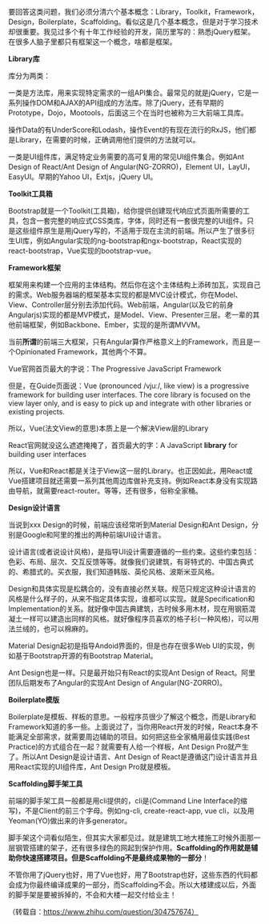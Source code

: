 
要回答这类问题，我们必须分清六个基本概念：Library，Toolkit，Framework，Design，Boilerplate，Scaffolding。看似这是几个基本概念，但是对于学习技术却很重要。我见过多个有十年工作经验的开发，简历里写的：熟悉jQuery框架。在很多人脑子里都只有框架这一个概念，啥都是框架。

**Library库**

库分为两类：

一类是方法库，用来实现特定需求的一组API集合。最常见的就是jQuery，它是一系列操作DOM和AJAX的API组成的方法库。除了jQuery，还有早期的Prototype，Dojo，Mootools，后面这三个在当时也被称为三大前端工具库。

操作Data的有UnderScore和Lodash，操作Event的有现在流行的RxJS，他们都是Library，在需要的时候，正确调用他们提供的方法就可以。

一类是UI组件库，满足特定业务需要的高可复用的常见UI组件集合。例如Ant Design of React/Ant Design of Angular(NG-ZORRO)，Element UI，LayUI，EasyUI。早期的Yahoo UI，Extjs，jQuery UI。

**Toolkit工具箱**

Bootstrap就是一个Toolkit(工具箱)，给你提供创建现代响应式页面所需要的工具，包含一套完整的响应式CSS类库，字体，同时还有一套很完整的UI组件。只是这些组件原生是用jQuery写的，不适用于现在主流的前端。所以产生了很多衍生UI库，例如Angular实现的ng-bootstrap和ngx-bootstrap，React实现的react-bootstrap，Vue实现的bootstrap-vue。

**Framework框架**

框架用来构建一个应用的主体结构。然后你在这个主体结构上添砖加瓦，实现自己的需求。Web服务器端的框架基本实现的都是MVC设计模式，你在Model、View、Controller层分别去添加代码。Web前端，Angular(以及它的前身Angularjs)实现的都是MVP模式，是Model、View、Presenter三层。老一辈的其他前端框架，例如Backbone、Ember，实现的是所谓MVVM。

当前**所谓**的前端三大框架，只有Angular算作严格意义上的Framework，而且是一个Opinionated Framework，其他两个不算。

Vue官网首页最大的字说：The Progressive JavaScript Framework

但是，在Guide页面说：Vue (pronounced /vjuː/, like view) is a progressive framework for building user interfaces.
The core library is focused on the view layer only, and is easy to pick up and integrate with other libraries or existing projects.

所以，Vue(法文View的意思)本质上是一个解决View层的Library

React官网就没这么遮遮掩掩了，首页最大的字：A JavaScript **library** for building user interfaces

所以，Vue和React都是关注于View这一层的Library。也正因如此，用React或Vue搭建项目就还需要一系列其他周边库做补充支持。例如React本身没有实现路由导航，就需要react-router。等等，还有很多，俗称全家桶。

**Design设计语言**

当说到xxx Design的时候，前端应该经常听到Material Design和Ant Design，分别是Google和阿里的推出的两种前端UI设计语言。

设计语言(或者说设计风格)，是指导UI设计需要遵循的一些约束。这些约束包括：色彩、布局、层次、交互反馈等等。就像我们说建筑，有哥特式的、中国古典式的、希腊式的。买衣服，我们知道韩版、英伦风格、波斯米亚风格。

Design和具体实现是松耦合的，没有直接必然关联。规范只规定这种设计语言的风格是什么样子的，从来不指定具体实现，谁都可以实现。就是Specification和Implementation的关系。就好像中国古典建筑，古时候多用木材，现在用钢筋混凝土一样可以建造出同样的风格。就好像程序员喜欢的格子衫(一种风格)，可以用法兰绒的，也可以棉麻的。

Material Design起初是指导Andoid界面的，但是也存在很多Web UI的实现，例如基于Bootstrap开源的有Bootstrap Material。

Ant Design也是一样。只是最开始只有React的实现Ant Design of React。阿里团队后期发布了Angular的实现Ant Design of Angular(NG-ZORRO)。

**Boilerplate模版**

Boilerplate是模板、样板的意思。一般程序员很少了解这个概念，而是Library和Framework知道的多一些。上面说过了，当你用React开发的时候，React本身不能满足全部需求，就需要周边辅助的项目。如何把这些全家桶用最佳实践(Best Practice)的方式组合在一起？就需要有人给一个样板，Ant Design Pro就产生了。所以Ant Design是设计语言、Ant Design of React是遵循这门设计语言并且用React实现的UI组件库，Ant Design Pro就是模板。

**Scaffolding脚手架工具**

前端的脚手架工具一般都是用cli提供的，cli是(Command Line Interface的缩写)，不是Client的前三个字母。例如ng-cli, create-react-app, vue cli，以及用Yeoman(YO)做出来的许多generator。

脚手架这个词看似陌生，但其实大家都见过。就是建筑工地大楼施工时候外面那一层钢管搭建的架子，还有很多绿色的网起到保护作用。**Scaffolding的作用就是辅助你快速搭建项目。但是Scaffolding不是最终成果物的一部分**！

不管你用了jQuery也好，用了Vue也好，用了Bootstrap也好，这些东西的代码都会成为你最终编译成果的一部分，而Scaffolding不会。所以大楼建成以后，外面的脚手架是要被拆掉的，不会和大楼一起交付给业主！

（转载自：https://www.zhihu.com/question/304757674）
